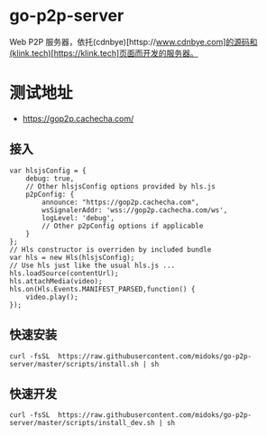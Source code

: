 # go-p2p-server
Web P2P 服务器，依托(cdnbye)[httsp://www.cdnbye.com]的源码和(klink.tech)[https://klink.tech]页面而开发的服务器。

# 测试地址
- https://gop2p.cachecha.com/

## 接入
```
var hlsjsConfig = {
    debug: true,
    // Other hlsjsConfig options provided by hls.js
    p2pConfig: {
    	announce: "https://gop2p.cachecha.com",
        wsSignalerAddr: 'wss://gop2p.cachecha.com/ws',
        logLevel: 'debug',
        // Other p2pConfig options if applicable
    }
};
// Hls constructor is overriden by included bundle
var hls = new Hls(hlsjsConfig);
// Use hls just like the usual hls.js ...
hls.loadSource(contentUrl);
hls.attachMedia(video);
hls.on(Hls.Events.MANIFEST_PARSED,function() {
    video.play();
});
```

## 快速安装

```
curl -fsSL  https://raw.githubusercontent.com/midoks/go-p2p-server/master/scripts/install.sh | sh
```

## 快速开发
```
curl -fsSL  https://raw.githubusercontent.com/midoks/go-p2p-server/master/scripts/install_dev.sh | sh
```